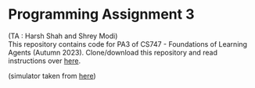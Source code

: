 # Programming Assignment 3
(TA : Harsh Shah and Shrey Modi)  
This repository contains code for PA3 of CS747 - Foundations of Learning Agents (Autumn 2023). Clone/download this repository and read instructions over [here](https://www.cse.iitb.ac.in/~shivaram/teaching/cs747-a2023/index.html).

(simulator taken from [here](https://github.com/max-kov/pool))  